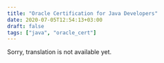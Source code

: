 ```yaml
---
title: "Oracle Certification for Java Developers"
date: 2020-07-05T12:54:13+03:00
draft: false
tags: ["java", "oracle_cert"]
---
```


​​Sorry, translation is not available yet.
